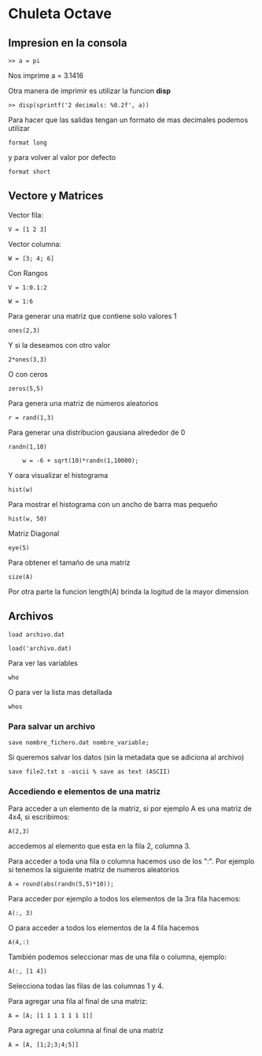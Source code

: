 # Chuleta Octave

## Impresion en la consola

```
>> a = pi
```

Nos imprime a = 3.1416

Otra manera de imprimir es utilizar la funcion **disp**

````
>> disp(sprintf('2 decimals: %0.2f', a))
````

Para hacer que las salidas tengan un formato de mas decimales podemos utilizar

````
format long
````

y para volver al valor por defecto

````
format short
````

## Vectore y Matrices

Vector fila:
````
V = [1 2 3]
````

Vector columna:
````
W = [3; 4; 6]
````

Con Rangos

````
V = 1:0.1:2
````

````
W = 1:6
````

Para generar una matriz que contiene solo valores 1

````
ones(2,3)
````

Y si la deseamos con otro valor

````
2*ones(3,3)
````

O con ceros

````
zeros(5,5)
````

Para genera una matriz de números aleatorios

````
r = rand(1,3)
````

Para generar una distribucion gausiana alrededor de 0

````
randn(1,10)
````

````
    w = -6 + sqrt(10)*randn(1,10000);
````

Y oara visualizar el histograma

````
hist(w)
````

Para mostrar el histograma con un ancho de barra mas pequeño

````
hist(w, 50)
````

Matriz Diagonal

````
eye(5)
````

Para obtener el tamaño de una matriz

````
size(A)
````

Por otra parte la funcion length(A) brinda la logitud de la mayor dimension

## Archivos

````
load archivo.dat
````

````
load('archivo.dat)
````

Para ver las variables

````
who
```` 

O para ver la lista mas detallada

````
whos
````

### Para salvar un archivo

````
save nombre_fichero.dat nombre_variable;
````

Si queremos salvar los datos (sin la metadata que se adiciona al archivo)

````
save file2.txt s -ascii % save as text (ASCII)
````

### Accediendo e elementos de una matriz

Para acceder a un elemento de la matriz, si por ejemplo A es una matriz de 4x4, si escribimos:

````
A(2,3)
````
accedemos al elemento que esta en la fila 2, columna 3.

Para acceder a toda una fila o columna hacemos uso de los ":". Por ejemplo si tenemos la siguiente matriz de numeros aleatorios

````
A = round(abs(randn(5,5)*10));
````

Para acceder por ejemplo a todos los elementos de la 3ra fila hacemos:

````
A(:, 3)
````

O para acceder a todos los elementos de la 4 fila hacemos 

````
A(4,:)
````

También podemos seleccionar mas de una fila o columna, ejemplo:

````
A(:, [1 4])
````
Selecciona todas las filas de las columnas 1 y 4.

Para agregar una fila al final de una matriz:

````
A = [A; [1 1 1 1 1 1 1]]
````

Para agregar una columna al final de una matriz
````
A = [A, [1;2;3;4;5]]
````